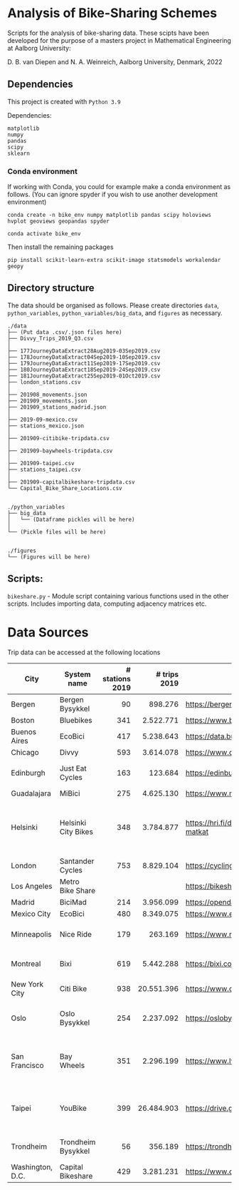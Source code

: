 # Analysis of Bike-Sharing Schemes

Scripts for the analysis of bike-sharing data. These scipts have been developed for the purpose of a masters project in Mathematical Engineering at Aalborg University:

D. B. van Diepen and N. A. Weinreich, Aalborg University, Denmark, 2022


## Dependencies
This project is created with `Python 3.9`

Dependencies:
```
matplotlib
numpy
pandas
scipy
sklearn
```

### Conda environment
If working with Conda, you could for example make a conda environment as follows. (You can ignore spyder if you wish to use another development environment)

```
conda create -n bike_env numpy matplotlib pandas scipy holoviews hvplot geoviews geopandas spyder

conda activate bike_env
```

Then install the remaining packages
```
pip install scikit-learn-extra scikit-image statsmodels workalendar geopy
```

## Directory structure

The data should be organised as follows. Please create directories `data`, `python_variables`, `python_variables/big_data`, and `figures` as necessary.

```
./data
├── (Put data .csv/.json files here)
├── Divvy_Trips_2019_Q3.csv
│
├── 177JourneyDataExtract28Aug2019-03Sep2019.csv
├── 178JourneyDataExtract04Sep2019-10Sep2019.csv
├── 179JourneyDataExtract11Sep2019-17Sep2019.csv
├── 180JourneyDataExtract18Sep2019-24Sep2019.csv
├── 181JourneyDataExtract25Sep2019-01Oct2019.csv
├── london_stations.csv
│
├── 201908_movements.json
├── 201909_movements.json
├── 201909_stations_madrid.json
│
├── 2019-09-mexico.csv
├── stations_mexico.json
│
├── 201909-citibike-tripdata.csv
│
├── 201909-baywheels-tripdata.csv
│
├── 201909-taipei.csv
├── stations_taipei.csv
│
├── 201909-capitalbikeshare-tripdata.csv
└── Capital_Bike_Share_Locations.csv


./python_variables
├── big_data
│   └── (Dataframe pickles will be here)
│
└── (Pickle files will be here)


./figures
└── (Figures will be here)
```

## Scripts:

`bikeshare.py`
	- Module script containing various functions used in the other scripts. Includes importing data, computing adjacency matrices etc.


# Data Sources
Trip data can be accessed at the following locations

| City             | System name         | # stations 2019 | # trips 2019 | link                                                                                 | Comment                                                       |
|------------------|---------------------|-------------------:|----------------:|--------------------------------------------------------------------------------------|---------------------------------------------------------------|
| Bergen           | Bergen Bysykkel     |                 90 |         898.276 | https://bergenbysykkel.no/en/open-data/historical                                    |                                                               |
| Boston           | Bluebikes           |                341 |       2.522.771 | https://www.bluebikes.com/system-data                                                |                                                               |
| Buenos Aires     | EcoBici             |                417 |       5.238.643 | https://data.buenosaires.gob.ar/dataset/bicicletas-publicas                          |                                                               |
| Chicago          | Divvy               |                593 |       3.614.078 | https://www.divvybikes.com/system-data                                               |                                                               |
| Edinburgh        | Just Eat Cycles     |                163 |         123.684 | https://edinburghcyclehire.com/open-data/historical                                  | Discontinued September 2021                                   |
| Guadalajara      | MiBici              |                275 |       4.625.130 | https://www.mibici.net/en/open-data/                                                 |                                                               |
| Helsinki         | Helsinki City Bikes |                348 |       3.784.877 | https://hri.fi/data/en_GB/dataset/helsingin-ja-espoon-kaupunkipyorilla-ajatut-matkat | Encompasses Helsinki & Espoo. Only open from April to October |
| London           | Santander Cycles    |                753 |       8.829.104 | https://cycling.data.tfl.gov.uk/                                                     |                                                               |
| Los Angeles      | Metro Bike Share    |                    |                 | https://bikeshare.metro.net/about/data/                                              |                                                               |
| Madrid           | BiciMad             |                214 |       3.956.099 | https://opendata.emtmadrid.es/Datos-estaticos/Datos-generales-(1)                    |                                                               |
| Mexico City      | EcoBici             |                480 |       8.349.075 | https://www.ecobici.cdmx.gob.mx/en/informacion-del-servicio/open-data                |                                                               |
| Minneapolis      | Nice Ride           |                179 |         263.169 | https://www.niceridemn.com/system-data                                               | Only open from April to November                              |
| Montreal         | Bixi                |                619 |       5.442.288 | https://bixi.com/en/open-data                                                        | Only open from April to October                               |
| New York City    | Citi Bike           |                938 |      20.551.396 | https://www.citibikenyc.com/system-data                                              |                                                               |
| Oslo             | Oslo Bysykkel       |                254 |       2.237.092 | https://oslobysykkel.no/en/open-data/historical                                      | 2019 missing data from January to March                       |
| San Francisco    | Bay Wheels          |                351 |       2.296.199 | https://www.lyft.com/bikes/bay-wheels/system-data                                    | Split in three main parts by the San Francisco Bay             |
| Taipei           | YouBike             |                399 |      26.484.903 | https://drive.google.com/drive/folders/1QsROgp8AcER6qkTJDxpuV8Mt1Dy6lGQO             | Transitioning to partly dockless YouBike 2.0 since 2020       |
| Trondheim        | Trondheim Bysykkel  |                 56 |         356.189 | https://trondheimbysykkel.no/en/open-data/historical                                 | Only open from April to November                              |
| Washington, D.C. | Capital Bikeshare   |                429 |       3.281.231 | https://www.capitalbikeshare.com/system-data                                         |                                                               |

